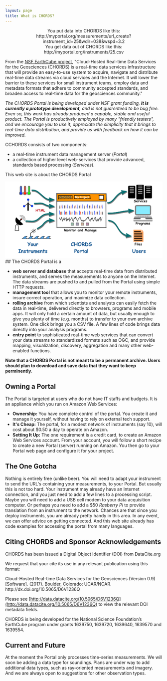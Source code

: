 ```yaml
---
layout: page
title: What is CHORDS?
---
```


<div class="well" style="text-align: center;">
  You put data into CHORDS like this:<br/>http://myportal.org/measurements/url_create?instrument_id=25&wdir=038&wspd=3.2
</div>

<div class="well" style="text-align: center;">
  You get data out of CHORDS like this:<br/>http://myportal.org/instruments/25.csv
</div>

From the [NSF EarthCube project](http://earthcube.org/group/chords), "Cloud-Hosted Real-time Data Services for the Geosciences (CHORDS) is a real-time data services infrastructure that will provide an easy-to-use system to acquire, navigate and distribute real-time data streams via cloud services and the Internet. It will lower the barrier to these services for small instrument teams, employ data and metadata formats that adhere to community accepted standards, and broaden access to real-time data for the geosciences community."

*The CHORDS Portal is being developed under NSF grant funding, **it is currently a prototype development**, 
and is not guarenteed to be bug free.
Even so, this work has already produced a capable, stable and useful product. The Portal is productively 
employed by many "friendly testers", and we encourage you to use it, appreciate the simplicity that it brings
to real-time data distribution, and provide us with feedback on how it can be improved.*

CCHORDS consists of two components: 

* a real-time instrument data management server (_Portal_)
* a collection of higher level web-services that provide advanced, standards based processing (_Services_).

<span class="badge center-block">This web site is about the CHORDS Portal</span>

<img  class="img-responsive" src="images/overview.png" alt="CHORDS Portal Cartoon" >
## The CHORDS Portal is a
 
* **web server and database** that accepts real-time data from distributed instruments, and serves 
the measurements to anyone on the Internet. The data streams are pushed to and pulled from the Portal using 
simple HTTP requests.
* **management tool** that allows you to monitor your remote instruments, insure correct operation, and maximize data collection.
* **rolling archive** from which scientists and analysts can easily fetch the data in
real-time, delivered directly to browsers, programs and mobile apps. It will only hold a
certain amount of data, but usually enough to give you plenty of time (e.g. months) to 
transfer to your own archive system. One click brings you a CSV file. A few lines of code brings data directly into your analysis programs.
* **entry point** to sophisticated real-time web services that can convert your data streams to
standardized formats such as OGC, and provide mapping, visualization, discovery, aggregation and 
many other web-enabled functions. 

**Note that a CHORDS Portal is not meant to be a permanent archive. Users should plan to download and save data that they
want to keep perminently**.

## Owning a Portal

The Portal is targeted at users who do not have IT staffs and budgets. It is an appliance which you 
run on Amazon Web Services:

* **Ownership:** You have complete control of the portal. You create it and manage it yourself, without
having to rely on external tech support.
* **It's Cheap:** The portal, for a modest network of instruments (say 10), will cost about $0.50 a day to operate
on Amazon.
* **Setting It Up:** The one requirement is a credit card, to create an Amazon Web Services account. From
your account, you will follow a short recipe to create a new Portal (server) running on Amazon. 
You then go to your Portal web page and configure it for your project.

## The One Gotcha

Nothing is entirely free (unlike beer). You will need to adapt your instrument to send the URL's containing
your measurements, to your Portal. But usually this is not too hard. Your instrument may already 
have an Internet connection, and you just need to add a few lines to a processing script. Maybe you will need to
add a USB cell modem to your data acquisition computer. Or perhaps you need to add a $50 _Rasberry Pi_ to provide 
translation from an instrument to the network. Chances are that since you deploy instruments, you are already 
pretty handy in this area. In any event, we can offer advice on getting connected. And this web site already has
code examples for accessing the portal from many languages.

## Citing CHORDS and Sponsor Acknowledgements

CHORDS has been issued a Digital Object Identifier (DOI) from DataCite.org

We request that your cite its use in any relevant publication using this format:

<div class="well" style="text-align: left;">
  Cloud-Hosted Real-time Data Services for the Geosciences (Version 0.9) [Software]. (2017). Boulder, Colorado: UCAR/NCAR. http://dx.doi.org/10.5065/D6V1236Q
</div>

Please see [http://data.datacite.org/10.5065/D6V1236Q](http://data.datacite.org/10.5065/D6V1236Q) to view the relevant DOI metadata fields.

CHORDS is being developed for the National Science Foundation’s EarthCube program under grants 1639750, 1639720, 1639640, 1639570 and 1639554.

## Current and Future

At the moment the Portal only processes time-series measurements. We will soon be adding a data type for
soundings. Plans are under way to add additional data types, such as ray-oriented measurements and imagery.
And we are always open to suggestions for other observation types.

